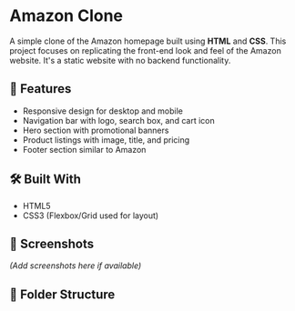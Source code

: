 # Amazon Clone

A simple clone of the Amazon homepage built using **HTML** and **CSS**. This project focuses on replicating the front-end look and feel of the Amazon website. It's a static website with no backend functionality.

## 🚀 Features

- Responsive design for desktop and mobile
- Navigation bar with logo, search box, and cart icon
- Hero section with promotional banners
- Product listings with image, title, and pricing
- Footer section similar to Amazon

## 🛠️ Built With

- HTML5
- CSS3 (Flexbox/Grid used for layout)

## 📸 Screenshots

*(Add screenshots here if available)*

## 📁 Folder Structure

